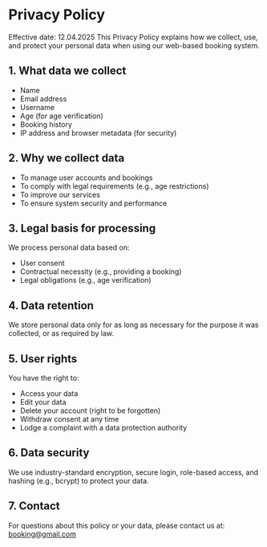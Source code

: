 # Privacy Policy

Effective date: 12.04.2025
This Privacy Policy explains how we collect, use, and protect your personal data when using our web-based booking system.

## 1. What data we collect
- Name
- Email address
- Username
- Age (for age verification)
- Booking history
- IP address and browser metadata (for security)

## 2. Why we collect data
- To manage user accounts and bookings
- To comply with legal requirements (e.g., age restrictions)
- To improve our services
- To ensure system security and performance

## 3. Legal basis for processing
We process personal data based on:
- User consent
- Contractual necessity (e.g., providing a booking)
- Legal obligations (e.g., age verification)

## 4. Data retention
We store personal data only for as long as necessary for the purpose it was collected, or as required by law.

## 5. User rights
You have the right to:
- Access your data
- Edit your data
- Delete your account (right to be forgotten)
- Withdraw consent at any time
- Lodge a complaint with a data protection authority

## 6. Data security
We use industry-standard encryption, secure login, role-based access, and hashing (e.g., bcrypt) to protect your data.

## 7. Contact
For questions about this policy or your data, please contact us at: booking@gmail.com

